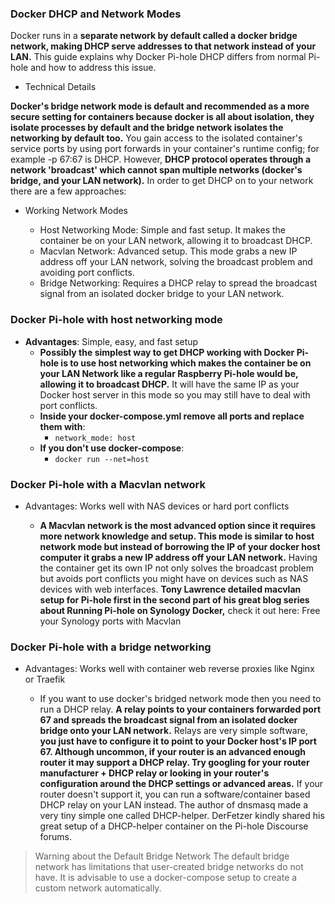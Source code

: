 ### Docker DHCP and Network Modes

Docker runs in a **separate network by default called a docker bridge network, making DHCP serve addresses to that network instead of your LAN.** This guide explains why Docker Pi-hole DHCP differs from normal Pi-hole and how to address this issue.

- Technical Details

**Docker's bridge network mode is default and recommended as a more secure setting for containers because docker is all about isolation, they isolate processes by default and the bridge network isolates the networking by default too.** You gain access to the isolated container's service ports by using port forwards in your container's runtime config; for example -p 67:67 is DHCP. However, **DHCP protocol operates through a network 'broadcast' which cannot span multiple networks (docker's bridge, and your LAN network).** In order to get DHCP on to your network there are a few approaches:

- Working Network Modes
  
  - Host Networking Mode: Simple and fast setup. It makes the container be on your LAN network, allowing it to broadcast DHCP.
  - Macvlan Network: Advanced setup. This mode grabs a new IP address off your LAN network, solving the broadcast problem and avoiding port conflicts.
  - Bridge Networking: Requires a DHCP relay to spread the broadcast signal from an isolated docker bridge to your LAN network.
    
### Docker Pi-hole with host networking mode

- **Advantages**: Simple, easy, and fast setup
  - **Possibly the simplest way to get DHCP working with Docker Pi-hole is to use host networking which makes the container be on your LAN Network like a regular Raspberry Pi-hole would be, allowing it to broadcast DHCP.** It will have the same IP as your Docker host server in this mode so you may still have to deal with port conflicts.
  - **Inside your docker-compose.yml remove all ports and replace them with**:
    - `network_mode: host`
  - **If you don't use docker-compose**:
    - `docker run --net=host`

### Docker Pi-hole with a Macvlan network
- Advantages: Works well with NAS devices or hard port conflicts

  - **A Macvlan network is the most advanced option since it requires more network knowledge and setup. This mode is similar to host network mode but instead of borrowing the IP of your docker host computer it grabs a new IP address off your LAN network.**
Having the container get its own IP not only solves the broadcast problem but avoids port conflicts you might have on devices such as NAS devices with web interfaces. **Tony Lawrence detailed macvlan setup for Pi-hole first in the second part of his great blog series about Running Pi-hole on Synology Docker,** check it out here: Free your Synology ports with Macvlan

### Docker Pi-hole with a bridge networking
- Advantages: Works well with container web reverse proxies like Nginx or Traefik

  - If you want to use docker's bridged network mode then you need to run a DHCP relay. **A relay points to your containers forwarded port 67 and spreads the broadcast signal from an isolated docker bridge onto your LAN network.** Relays are very simple software, **you just have to configure it to point to your Docker host's IP port 67. Although uncommon, if your router is an advanced enough router it may support a DHCP relay. Try googling for your router manufacturer + DHCP relay or looking in your router's configuration around the DHCP settings or advanced areas.** If your router doesn't support it, you can run a software/container based DHCP relay on your LAN instead. The author of dnsmasq made a very tiny simple one called DHCP-helper. DerFetzer kindly shared his great setup of a DHCP-helper container on the Pi-hole Discourse forums.

>Warning about the Default Bridge Network
The default bridge network has limitations that user-created bridge networks do not have. It is advisable to use a docker-compose setup to create a custom network automatically.

